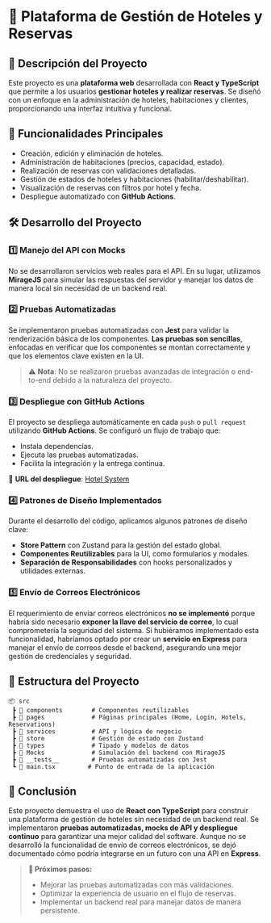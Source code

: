 # 🏨 Plataforma de Gestión de Hoteles y Reservas

## 📌 Descripción del Proyecto
Este proyecto es una **plataforma web** desarrollada con **React y TypeScript** que permite a los usuarios **gestionar hoteles y realizar reservas**. Se diseñó con un enfoque en la administración de hoteles, habitaciones y clientes, proporcionando una interfaz intuitiva y funcional.

## 🚀 Funcionalidades Principales
- Creación, edición y eliminación de hoteles.
- Administración de habitaciones (precios, capacidad, estado).
- Realización de reservas con validaciones detalladas.
- Gestión de estados de hoteles y habitaciones (habilitar/deshabilitar).
- Visualización de reservas con filtros por hotel y fecha.
- Despliegue automatizado con **GitHub Actions**.

## 🛠️ Desarrollo del Proyecto
### 1️⃣ **Manejo del API con Mocks**
No se desarrollaron servicios web reales para el API. En su lugar, utilizamos **MirageJS** para simular las respuestas del servidor y manejar los datos de manera local sin necesidad de un backend real.

### 2️⃣ **Pruebas Automatizadas**
Se implementaron pruebas automatizadas con **Jest** para validar la renderización básica de los componentes. **Las pruebas son sencillas**, enfocadas en verificar que los componentes se montan correctamente y que los elementos clave existen en la UI.

> ⚠️ **Nota**: No se realizaron pruebas avanzadas de integración o end-to-end debido a la naturaleza del proyecto.

### 3️⃣ **Despliegue con GitHub Actions**
El proyecto se despliega automáticamente en cada `push` o `pull request` utilizando **GitHub Actions**. Se configuró un flujo de trabajo que:
- Instala dependencias.
- Ejecuta las pruebas automatizadas.
- Facilita la integración y la entrega continua.

🔗 **URL del despliegue**: [Hotel System](https://hotel-system-blue.vercel.app/)

### 4️⃣ **Patrones de Diseño Implementados**
Durante el desarrollo del código, aplicamos algunos patrones de diseño clave:
- **Store Pattern** con Zustand para la gestión del estado global.
- **Componentes Reutilizables** para la UI, como formularios y modales.
- **Separación de Responsabilidades** con hooks personalizados y utilidades externas.

### 5️⃣ **Envío de Correos Electrónicos**
El requerimiento de enviar correos electrónicos **no se implementó** porque habría sido necesario **exponer la llave del servicio de correo**, lo cual comprometería la seguridad del sistema. Si hubiéramos implementado esta funcionalidad, habríamos optado por crear un **servicio en Express** para manejar el envío de correos desde el backend, asegurando una mejor gestión de credenciales y seguridad.

## 📂 Estructura del Proyecto
```
📦 src
 ┣ 📂 components        # Componentes reutilizables
 ┣ 📂 pages             # Páginas principales (Home, Login, Hotels, Reservations)
 ┣ 📂 services          # API y lógica de negocio
 ┣ 📂 store             # Gestión de estado con Zustand
 ┣ 📂 types             # Tipado y modelos de datos
 ┣ 📂 Mocks             # Simulación del backend con MirageJS
 ┣ 📂 __tests__         # Pruebas automatizadas con Jest
 ┗ 📜 main.tsx         # Punto de entrada de la aplicación
```

## 📜 Conclusión
Este proyecto demuestra el uso de **React con TypeScript** para construir una plataforma de gestión de hoteles sin necesidad de un backend real. Se implementaron **pruebas automatizadas, mocks de API y despliegue continuo** para garantizar una mejor calidad del software. Aunque no se desarrolló la funcionalidad de envío de correos electrónicos, se dejó documentado cómo podría integrarse en un futuro con una API en **Express**.

> **🚀 Próximos pasos:**
> - Mejorar las pruebas automatizadas con más validaciones.
> - Optimizar la experiencia de usuario en el flujo de reservas.
> - Implementar un backend real para manejar datos de manera persistente.